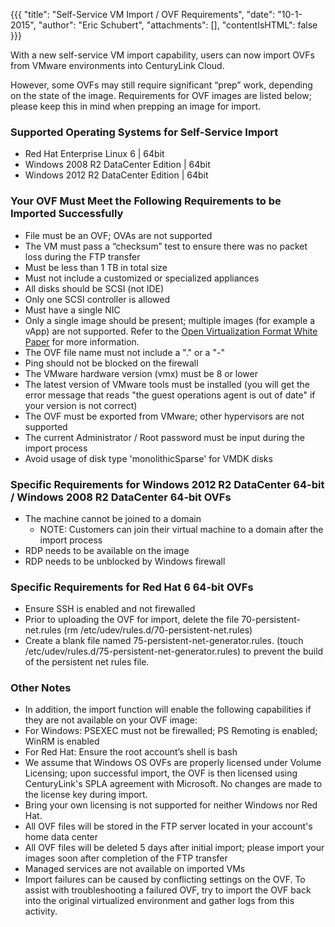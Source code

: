 {{{
  "title": "Self-Service VM Import / OVF Requirements",
  "date": "10-1-2015",
  "author": "Eric Schubert",
  "attachments": [],
  "contentIsHTML": false
}}}


With a new self-service VM import capability, users can now import OVFs from VMware environments into CenturyLink Cloud.

However, some OVFs may still require significant “prep” work, depending on the state of the image.  Requirements for OVF images are listed below; please keep this in mind when prepping an image for import.

### Supported Operating Systems for Self-Service Import
* Red Hat Enterprise Linux 6 | 64bit
* Windows 2008 R2 DataCenter Edition | 64bit
* Windows 2012 R2 DataCenter Edition | 64bit

### Your OVF Must Meet the Following Requirements to be Imported Successfully
* File must be an OVF; OVAs are not supported
* The VM must pass a “checksum” test to ensure there was no packet loss during the FTP transfer
* Must be less than 1 TB in total size
* Must not include a customized or specialized appliances
* All disks should be SCSI (not IDE)
* Only one SCSI controller is allowed
* Must have a single NIC
* Only a single image should be present; multiple images (for example a vApp) are not supported.  Refer to the [Open Virtualization Format White Paper](http://www.dmtf.org/sites/default/files/standards/documents/DSP2017_2.0.0.pdf) for more information.
* The OVF file name must not include a "." or a "-"
* Ping should not be blocked on the firewall
* The VMware hardware version (vmx) must be 8 or lower
* The latest version of VMware tools must be installed (you will get the error message that reads "the guest operations agent is out of date" if your version is not correct)
* The OVF must be exported from VMware; other hypervisors are not supported
* The current Administrator / Root password must be input during the import process
* Avoid usage of disk type 'monolithicSparse' for VMDK disks

### Specific Requirements for Windows 2012 R2 DataCenter 64-bit / Windows 2008 R2 DataCenter 64-bit OVFs
* The machine cannot be joined to a domain
  * NOTE: Customers can join their virtual machine to a domain after the import process
* RDP needs to be available on the image
* RDP needs to be unblocked by Windows firewall

### Specific Requirements for Red Hat 6 64-bit OVFs
* Ensure SSH is enabled and not firewalled
* Prior to uploading the OVF for import, delete the file 70-persistent-net.rules (rm /etc/udev/rules.d/70-persistent-net.rules)
* Create a blank file named 75-persistent-net-generator.rules. (touch /etc/udev/rules.d/75-persistent-net-generator.rules) to prevent the build of the persistent net rules file.

### Other Notes
* In addition, the import function will enable the following capabilities if they are not available on your OVF image:
* For Windows: PSEXEC must not be firewalled; PS Remoting is enabled; WinRM is enabled
* For Red Hat: Ensure the root account’s shell is bash
* We assume that Windows OS OVFs are properly licensed under Volume Licensing; upon successful import, the OVF is then licensed using CenturyLink's SPLA agreement with Microsoft. No changes are made to the license key during import.
* Bring your own licensing is not supported for neither Windows nor Red Hat.
* All OVF files will be stored in the FTP server located in your account's home data center
* All OVF files will be deleted 5 days after initial import; please import your images soon after completion of the FTP transfer
* Managed services are not available on imported VMs
* Import failures can be caused by conflicting settings on the OVF. To assist with troubleshooting a failured OVF, try to import the OVF back into the original virtualized environment and gather logs from this activity.
